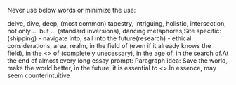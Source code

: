 Never use below words or minimize the use:

delve, dive, deep, (most common) tapestry, intriguing, holistic, intersection, not only ... but ... (standard inversions), dancing metaphores,Site specific: (shipping) - navigate into, sail into the future(research) - ethical considerations, area, realm, in the field of (even if it already knows the field), in the <> of (completely unecessary), in the age of, in the search of.At the end of almost every long essay prompt: Paragraph idea: Save the world, make the world better, in the future, it is essential to <>.In essence, may seem counterintuitive